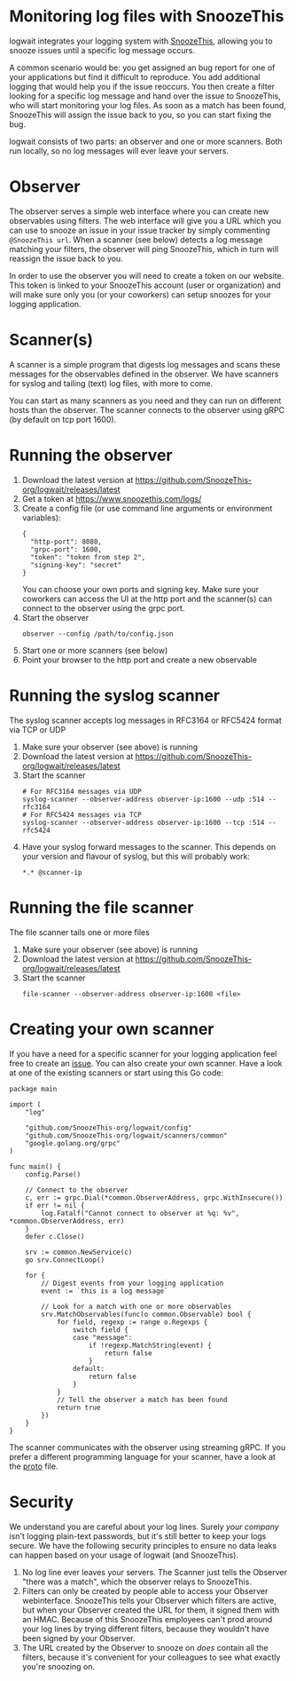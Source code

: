 # Monitoring log files with SnoozeThis
logwait integrates your logging system with [SnoozeThis](https://www.snoozethis.com/), allowing you to snooze issues until a specific log message occurs.

A common scenario would be: you get assigned an bug report for one of your applications but find it difficult to reproduce. You add additional logging that would help you if the issue reoccurs. You then create a filter looking for a specific log message and hand over the issue to SnoozeThis, who will start monitoring your log files. As soon as a match has been found, SnoozeThis will assign the issue back to you, so you can start fixing the bug.

logwait consists of two parts: an observer and one or more scanners. Both run locally, so no log messages will ever leave your servers.

# Observer
The observer serves a simple web interface where you can create new observables using filters. The web interface will give you a URL which you can use to snooze an issue in your issue tracker by simply commenting <code>@SnoozeThis url</code>.
When a scanner (see below) detects a log message matching your filters, the observer will ping SnoozeThis, which in turn will reassign the issue back to you.

In order to use the observer you will need to create a token on our website. This token is linked to your SnoozeThis account (user or organization) and will make sure only you (or your coworkers) can setup snoozes for your logging application.

# Scanner(s)
A scanner is a simple program that digests log messages and scans these messages for the observables defined in the observer. We have scanners for syslog and tailing (text) log files, with more to come.

You can start as many scanners as you need and they can run on different hosts than the observer. The scanner connects to the observer using gRPC (by default on tcp port 1600).

# Running the observer
1. Download the latest version at https://github.com/SnoozeThis-org/logwait/releases/latest
2. Get a token at https://www.snoozethis.com/logs/
3. Create a config file (or use command line arguments or environment variables):
   ```
   {
     "http-port": 8080,
     "grpc-port": 1600,
     "token": "token from step 2",
     "signing-key": "secret"
   }
   ```
   You can choose your own ports and signing key. Make sure your coworkers can access the UI at the http port and the scanner(s) can connect to the observer using the grpc port.
4. Start the observer
   ```
   observer --config /path/to/config.json
   ```
5. Start one or more scanners (see below)
6. Point your browser to the http port and create a new observable

# Running the syslog scanner
The syslog scanner accepts log messages in RFC3164 or RFC5424 format via TCP or UDP
1. Make sure your observer (see above) is running
2. Download the latest version at https://github.com/SnoozeThis-org/logwait/releases/latest
3. Start the scanner
   ```
   # For RFC3164 messages via UDP
   syslog-scanner --observer-address observer-ip:1600 --udp :514 --rfc3164
   # For RFC5424 messages via TCP
   syslog-scanner --observer-address observer-ip:1600 --tcp :514 --rfc5424
   ```
4. Have your syslog forward messages to the scanner. This depends on your version and flavour of syslog, but this will probably work:
   ```
   *.* @scanner-ip
   ```

# Running the file scanner
The file scanner tails one or more files
1. Make sure your observer (see above) is running
2. Download the latest version at https://github.com/SnoozeThis-org/logwait/releases/latest
3. Start the scanner
   ```
   file-scanner --observer-address observer-ip:1600 <file>
   ```

# Creating your own scanner
If you have a need for a specific scanner for your logging application feel free to create an [issue](https://github.com/SnoozeThis-org/logwait/issues/new). You can also create your own scanner. Have a look at one of the existing scanners or start using this Go code:
```
package main

import (
	"log"

	"github.com/SnoozeThis-org/logwait/config"
	"github.com/SnoozeThis-org/logwait/scanners/common"
	"google.golang.org/grpc"
)

func main() {
	config.Parse()

	// Connect to the observer
	c, err := grpc.Dial(*common.ObserverAddress, grpc.WithInsecure())
	if err != nil {
		log.Fatalf("Cannot connect to observer at %q: %v", *common.ObserverAddress, err)
	}
	defer c.Close()

	srv := common.NewService(c)
	go srv.ConnectLoop()

	for {
		// Digest events from your logging application
		event := `this is a log message`

		// Look for a match with one or more observables
		srv.MatchObservables(func(o common.Observable) bool {
			for field, regexp := range o.Regexps {
				switch field {
				case "message":
					if !regexp.MatchString(event) {
						return false
					}
				default:
					return false
				}
			}
			// Tell the observer a match has been found
			return true
		})
	}
}
```

The scanner communicates with the observer using streaming gRPC. If you prefer a different programming language for your scanner, have a look at the [proto](https://github.com/SnoozeThis-org/logwait/blob/master/proto/scanner.proto) file.

# Security

We understand you are careful about your log lines. Surely *your company* isn't logging plain-text passwords, but it's still better to keep your logs secure. We have the following security principles to ensure no data leaks can happen based on your usage of logwait (and SnoozeThis).

1. No log line ever leaves your servers. The Scanner just tells the Observer "there was a match", which the observer relays to SnoozeThis.
2. Filters can only be created by people able to access your Observer webinterface. SnoozeThis tells your Observer which filters are active, but when your Observer created the URL for them, it signed them with an HMAC. Because of this SnoozeThis employees can't prod around your log lines by trying different filters, because they wouldn't have been signed by your Observer.
3. The URL created by the Observer to snooze on *does* contain all the filters, because it's convenient for your colleagues to see what exactly you're snoozing on.
